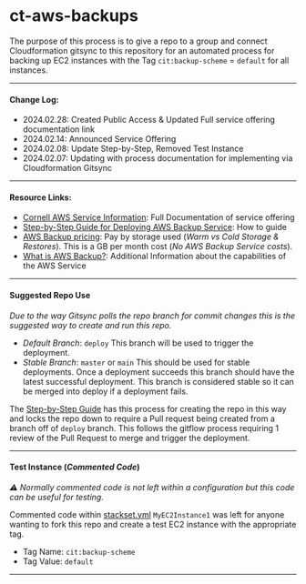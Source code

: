 # ct-aws-backups

The purpose of this process is to give a repo to a group and connect Cloudformation gitsync to this repository for an automated process for backing up EC2 instances with the Tag `cit:backup-scheme` = `default` for all instances.

---

#### Change Log:
- 2024.02.28: Created Public Access & Updated Full service offering documentation link
- 2024.02.14: Announced Service Offering
- 2024.02.08: Update Step-by-Step, Removed Test Instance
- 2024.02.07: Updating with process documentation for implementing via Cloudformation Gitsync

---

#### Resource Links:
- [Cornell AWS Service Information](https://confluence.cornell.edu/display/CLOUD/AWS+Backup+Service+via+Service+Catalog+or+Git+Sync): Full Documentation of service offering
- [Step-by-Step Guide for Deploying AWS Backup Service](step-by-step/README.md): How to guide
- [AWS Backup pricing](https://aws.amazon.com/backup/pricing/): Pay by storage used (*Warm vs Cold Storage & Restores*). This is a GB per month cost (*No AWS Backup Service costs*).
- [What is AWS Backup?](https://docs.aws.amazon.com/aws-backup/latest/devguide/whatisbackup.html#features-by-resource): Additional Information about the capabilities of the AWS Service

---

#### Suggested Repo Use
*Due to the way Gitsync polls the repo branch for commit changes this is the suggested way to create and run this repo.*

- *Default Branch*: `deploy` This branch will be used to trigger the deployment.
- *Stable Branch*: `master` or `main` This should be used for stable deployments. Once a deployment succeeds this branch should have the latest successful deployment. This branch is considered stable so it can be merged into deploy if a deployment fails.

The [Step-by-Step Guide](step-by-step/README.md) has this process for creating the repo in this way and locks the repo down to require a Pull request being created from a branch off of `deploy` branch. This follows the gitflow process requiring 1 review of the Pull Request to merge and trigger the deployment.

---

#### Test Instance (_Commented Code_)

*:warning: Normally commented code is not left within a configuration but this code can be useful for testing.*

Commented code within [stackset.yml](cloudformation/stackset.yml) `MyEC2Instance1` was left for anyone wanting to fork this repo and create a test EC2 instance with the appropriate tag.
- Tag Name: `cit:backup-scheme`
- Tag Value: `default`

---
